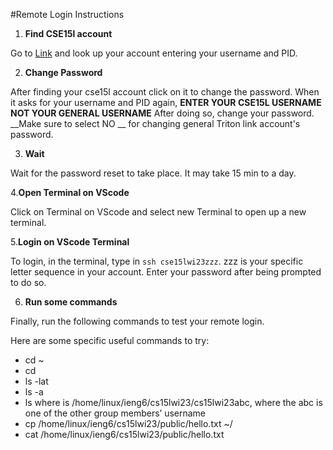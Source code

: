 #Remote Login Instructions 

1. __Find CSE15l account__

Go to [Link](https://sdacs.ucsd.edu/~icc/index.php) and look up your account entering your username and PID.

2. __Change Password__

After finding your cse15l account click on it to change the password. When it asks for your username and PID again, __ENTER YOUR CSE15L USERNAME NOT YOUR GENERAL USERNAME__
After doing so, change your password. __Make sure to select NO __ for changing general Triton link account's password.

3. __Wait__ 

Wait for the password reset to take place. It may take 15 min to a day.

4.__Open Terminal on VScode__

Click on Terminal on VScode and select new Terminal to open up a new terminal.

5.__Login on VScode Terminal__

To login, in the terminal, type in `ssh cse15lwi23zzz`. zzz is your specific letter sequence in your account.
Enter your password after being prompted to do so.

6. __Run some commands__ 

Finally, run the following commands to test your remote login.

Here are some specific useful commands to try:

* cd ~
* cd
* ls -lat
* ls -a
* ls <directory> where <directory> is /home/linux/ieng6/cs15lwi23/cs15lwi23abc, where the abc is one of the other group members’ username
* cp /home/linux/ieng6/cs15lwi23/public/hello.txt ~/
* cat /home/linux/ieng6/cs15lwi23/public/hello.txt

